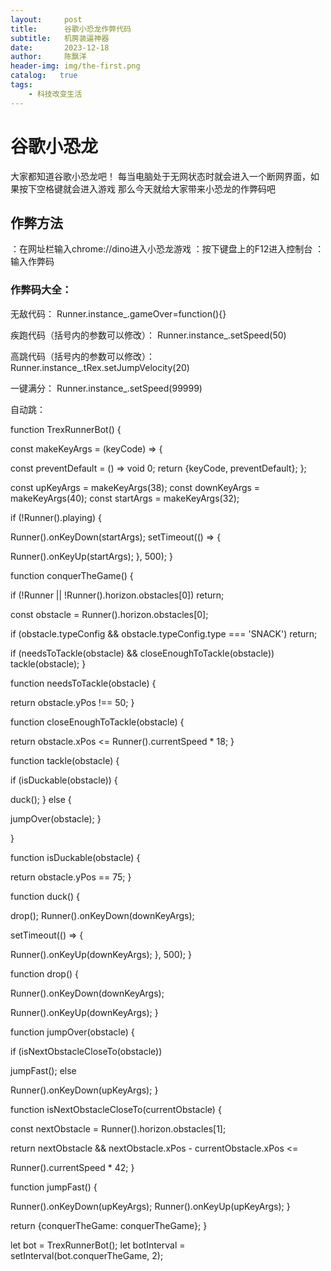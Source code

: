 ```yaml
---
layout:     post
title:      谷歌小恐龙作弊代码
subtitle:   机房装逼神器
date:       2023-12-18
author:     陈飘洋
header-img: img/the-first.png
catalog:   true
tags:
    - 科技改变生活
---
```

# 谷歌小恐龙
大家都知道谷歌小恐龙吧！
每当电脑处于无网状态时就会进入一个断网界面，如果按下空格键就会进入游戏
那么今天就给大家带来小恐龙的作弊码吧
## 作弊方法
：在网址栏输入chrome://dino进入小恐龙游戏
：按下键盘上的F12进入控制台
：输入作弊码
### 作弊码大全：

无敌代码：
Runner.instance_.gameOver=function(){}

疾跑代码（括号内的参数可以修改）：
Runner.instance_.setSpeed(50) 

高跳代码（括号内的参数可以修改）：
Runner.instance_.tRex.setJumpVelocity(20)

一键满分：
Runner.instance_.setSpeed(99999)

自动跳：

function TrexRunnerBot() {

 const makeKeyArgs = (keyCode) => {

 const preventDefault = () => void 0; return {keyCode, preventDefault}; };

 const upKeyArgs = makeKeyArgs(38); const downKeyArgs = makeKeyArgs(40); const startArgs = makeKeyArgs(32);

 if (!Runner().playing) {

 Runner().onKeyDown(startArgs); setTimeout(() => {

 Runner().onKeyUp(startArgs); }, 500); }

 function conquerTheGame() {

 if (!Runner || !Runner().horizon.obstacles[0]) return;

 const obstacle = Runner().horizon.obstacles[0];

 if (obstacle.typeConfig && obstacle.typeConfig.type === 'SNACK') return;

 if (needsToTackle(obstacle) && closeEnoughToTackle(obstacle)) tackle(obstacle); }

 function needsToTackle(obstacle) {

 return obstacle.yPos !== 50; }

 function closeEnoughToTackle(obstacle) {

 return obstacle.xPos <= Runner().currentSpeed * 18; }

 function tackle(obstacle) {

 if (isDuckable(obstacle)) {

 duck(); } else {

 jumpOver(obstacle); }

 }

 function isDuckable(obstacle) {

 return obstacle.yPos == 75; }

 function duck() {

 drop(); Runner().onKeyDown(downKeyArgs);

 setTimeout(() => {

 Runner().onKeyUp(downKeyArgs); }, 500); }

 function drop() {

 Runner().onKeyDown(downKeyArgs);

 Runner().onKeyUp(downKeyArgs); }

 function jumpOver(obstacle) {

 if (isNextObstacleCloseTo(obstacle))

 jumpFast(); else

 Runner().onKeyDown(upKeyArgs); }

 function isNextObstacleCloseTo(currentObstacle) {

 const nextObstacle = Runner().horizon.obstacles[1];

 return nextObstacle && nextObstacle.xPos - currentObstacle.xPos <=

Runner().currentSpeed * 42; }

 function jumpFast() {

 Runner().onKeyDown(upKeyArgs); Runner().onKeyUp(upKeyArgs); }

 return {conquerTheGame: conquerTheGame}; }

let bot = TrexRunnerBot(); let botInterval = setInterval(bot.conquerTheGame, 2);
